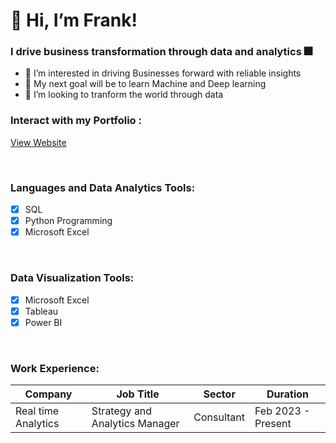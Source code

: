 # 👋 Hi, I’m Frank!

### I drive business transformation through data and analytics 🎆

- 👀 I’m interested in driving Businesses forward with reliable insights
- 🥅 My next goal will be to learn Machine and Deep learning
- 💞️ I’m looking to tranform the world through data

### Interact with my Portfolio :
[View Website](https://frank-analyst.github.io/FrankTheAnalyst.github.io/)

<br />

### Languages and Data Analytics Tools:
- [x] SQL
- [x] Python Programming
- [x] Microsoft Excel

<br />

### Data Visualization Tools:
- [x] Microsoft Excel
- [x] Tableau
- [x] Power BI

<br />

### Work Experience:

| Company                       | Job Title                                          | Sector     |Duration            |
| ------------------------------| ---------------------------------------------------|------------|--------------------|
| Real time Analytics           | Strategy and Analytics Manager                     | Consultant |Feb 2023 - Present  |

